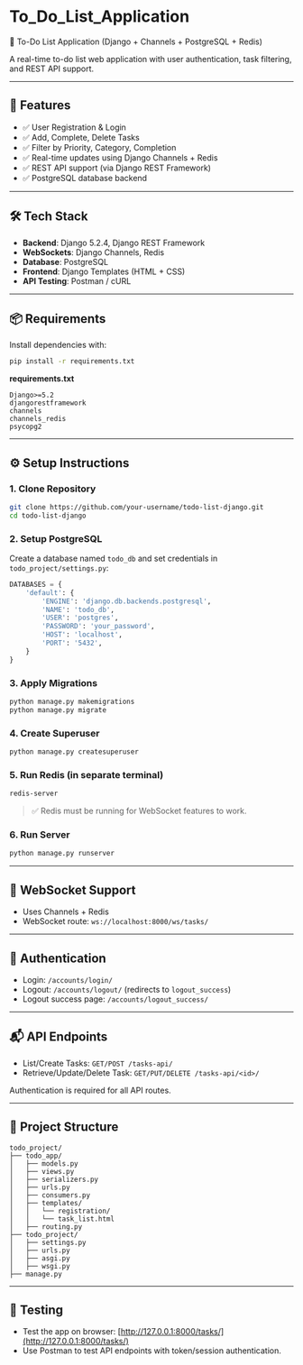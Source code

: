 # To_Do_List_Application
📝 To-Do List Application (Django + Channels + PostgreSQL + Redis)

A real-time to-do list web application with user authentication, task filtering, and REST API support.

---

## 🚀 Features

- ✅ User Registration & Login
- ✅ Add, Complete, Delete Tasks
- ✅ Filter by Priority, Category, Completion
- ✅ Real-time updates using Django Channels + Redis
- ✅ REST API support (via Django REST Framework)
- ✅ PostgreSQL database backend

---

## 🛠️ Tech Stack

- **Backend**: Django 5.2.4, Django REST Framework
- **WebSockets**: Django Channels, Redis
- **Database**: PostgreSQL
- **Frontend**: Django Templates (HTML + CSS)
- **API Testing**: Postman / cURL

---

## 📦 Requirements

Install dependencies with:

```bash
pip install -r requirements.txt
````

**requirements.txt**

```text
Django>=5.2
djangorestframework
channels
channels_redis
psycopg2
```

---

## ⚙️ Setup Instructions

### 1. Clone Repository

```bash
git clone https://github.com/your-username/todo-list-django.git
cd todo-list-django
```

### 2. Setup PostgreSQL

Create a database named `todo_db` and set credentials in `todo_project/settings.py`:

```python
DATABASES = {
    'default': {
        'ENGINE': 'django.db.backends.postgresql',
        'NAME': 'todo_db',
        'USER': 'postgres',
        'PASSWORD': 'your_password',
        'HOST': 'localhost',
        'PORT': '5432',
    }
}
```

### 3. Apply Migrations

```bash
python manage.py makemigrations
python manage.py migrate
```

### 4. Create Superuser

```bash
python manage.py createsuperuser
```

### 5. Run Redis (in separate terminal)

```bash
redis-server
```

> ✅ Redis must be running for WebSocket features to work.

### 6. Run Server

```bash
python manage.py runserver
```

---

## 🔌 WebSocket Support

* Uses Channels + Redis
* WebSocket route: `ws://localhost:8000/ws/tasks/`

---

## 🔐 Authentication

* Login: `/accounts/login/`
* Logout: `/accounts/logout/` (redirects to `logout_success`)
* Logout success page: `/accounts/logout_success/`

---

## 📬 API Endpoints

* List/Create Tasks: `GET/POST /tasks-api/`
* Retrieve/Update/Delete Task: `GET/PUT/DELETE /tasks-api/<id>/`

Authentication is required for all API routes.

---

## 📁 Project Structure

```
todo_project/
├── todo_app/
│   ├── models.py
│   ├── views.py
│   ├── serializers.py
│   ├── urls.py
│   ├── consumers.py
│   ├── templates/
│   │   └── registration/
│   │   └── task_list.html
│   ├── routing.py
├── todo_project/
│   ├── settings.py
│   ├── urls.py
│   ├── asgi.py
│   ├── wsgi.py
├── manage.py
```

---

## 🧪 Testing

* Test the app on browser: [http://127.0.0.1:8000/tasks/](http://127.0.0.1:8000/tasks/)
* Use Postman to test API endpoints with token/session authentication.
